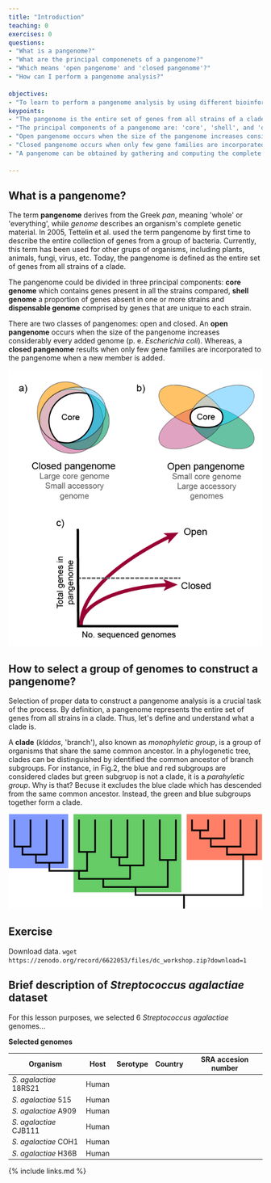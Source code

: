 ```yaml
---
title: "Introduction"
teaching: 0
exercises: 0
questions:
- "What is a pangenome?"
- "What are the principal componenets of a pangenome?"
- "Which means 'open pangenome' and 'closed pangenome'?"
- "How can I perform a pangenome analysis?"

objectives:
- "To learn to perform a pangenome analysis by using different bioinformatic tools"
keypoints:
- "The pangenome is the entire set of genes from all strains of a clade."
- "The principal components of a pangenome are: 'core', 'shell', and 'dispensable'"
- "Open pangenome occurs when the size of the pangenome increases considerably every added genome (p. e. *Escherichia coli*)"
- "Closed pangenome occurs when only few gene families are incorporated to the pangenome when a new member of the clade is added." 
- "A pangenome can be obtained by gathering and computing the complete genome sequence of the members of a clade by using specialized bioinformatic tools"

---
```


## What is a pangenome?

The term **pangenome** derives from the Greek *pan*, meaning 'whole' or 'everything', while *genome* describes an organism's complete genetic material. In 2005, Tettelin et al. used the term pangenome by first time to describe the entire collection of genes from a group of bacteria. Currently, this term has been used for other grups of organisms, including plants, animals, fungi, virus, etc. Today, the pangenome is defined as the entire set of genes from all strains of a clade.

The pangenome could be divided in three principal components: **core genome** which contains genes present in all the strains compared, **shell genome** a proportion of genes absent in one or more strains and **dispensable genome** comprised by genes that are unique to each strain. 

There are two classes of pangenomes: open and closed. An **open pangenome** occurs when the size of the pangenome increases considerably every added genome (p. e. *Escherichia coli*). Whereas, a **closed pangenome** results when only few gene families are incorporated to the pangenome when a new member is added.


![Figure 1. Characteristics of open and closed pangenomes](../fig/Characteristics_of_open_and_closed_pangenomes.png)



## How to select a group of genomes to construct a pangenome?

Selection of proper data to construct a pangenome analysis is a crucial task of the process. By definition, a pangenome represents the entire set of genes from all strains in a clade. Thus, let's define and understand what a clade is. 

A **clade** (*kládos*, 'branch'), also known as *monophyletic group*, is a group of organisms that share the same common ancestor. In a phylogenetic tree, clades can be distinguished by identified the common ancestor of branch subgroups. For instance, in Fig.2, the blue and red subgroups are considered clades but green subgruop is not a clade, it is a *parahyletic group*. Why is that? Becuse it excludes the blue clade which has descended from the same common ancestor. Instead, the green and blue subgroups together form a clade.



![Figure 2. Cladogram representation](../fig/Cladogram.png)


## Exercise 
Download data. 
`wget https://zenodo.org/record/6622053/files/dc_workshop.zip?download=1`


## Brief description of *Streptococcus agalactiae* dataset

For this lesson purposes, we selected 6 *Streptococcus agalactiae* genomes... 


**Selected genomes**


| Organism                | Host    | Serotype   | Country     | SRA accesion number |
|-------------------------|---------|------------|-------------|---------------------|
|*S. agalactiae*  18RS21  | Human   |            |             |                     |
|*S. agalactiae*  515     | Human   |            |             |                     |
|*S. agalactiae*  A909    | Human   |            |             |                     |
|*S. agalactiae*  CJB111  | Human   |            |             |                     |
|*S. agalactiae*  COH1    | Human   |            |             |                     |
|*S. agalactiae*  H36B    | Human   |            |             |                     |



{% include links.md %}

